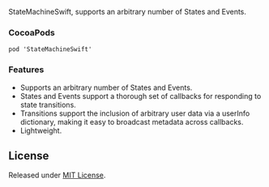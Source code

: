 StateMachineSwift, supports an arbitrary number of States and Events.

### CocoaPods

```
pod 'StateMachineSwift'
```

### Features

* Supports an arbitrary number of States and Events.
* States and Events support a thorough set of callbacks for responding to state transitions.
* Transitions support the inclusion of arbitrary user data via a userInfo dictionary, making it easy to broadcast metadata across callbacks.
* Lightweight.

## License
Released under [MIT License](LICENSE).
